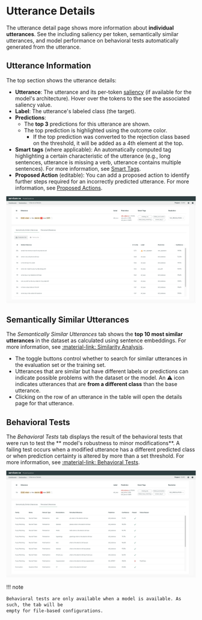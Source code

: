 # Utterance Details

The utterance detail page shows more information about **individual utterances**. See the including
saliency per token, semantically similar utterances, and model performance on behavioral tests
automatically generated from the utterance.

## Utterance Information

The top section shows the utterance details:

* **Utterance**: The utterance and its per-token [saliency](../../key-concepts/saliency.md) (if
  available for the model's architecture). Hover over the tokens to the see the associated saliency
  value.
* **Label**: The utterance's labeled class (the target).
* **Predictions**:
    * The **top 3** predictions for this utterance are shown.
    * The top prediction is highlighted using the outcome color.
        * If the top prediction was converted to the rejection class based on the threshold, it will
          be added as a 4th element at the top.
* **Smart tags** (where applicable): An automatically computed tag highlighting a certain
  characteristic of the utterance (e.g., long sentences, utterance is missing a verb, utterance
  contains multiple sentences). For more information,
  see [Smart Tags](../../key-concepts/smart-tags.md).
* **Proposed Action** (editable): You can add a proposed action to identify further steps required
  for an incorrectly predicted utterance. For more information,
  see [Proposed Actions](../../key-concepts/proposed-actions.md).

![Screenshot](../../_static/images/exploration-space/utterance-details-similarity.png)

## Semantically Similar Utterances

The *Semantically Similar Utterances* tab shows the **top 10 most similar utterances** in the
dataset as calculated using sentence embeddings. For more information,
see [:material-link: Similarity Analysis](../../key-concepts/similarity.md).

* The toggle buttons control whether to search for similar utterances in the evaluation set or the
  training set.
* Utterances that are similar but have different labels or predictions can indicate possible
  problems with the dataset or the model. An :warning: icon indicates utterances that are **from a
  different class** than the base utterance.
* Clicking on the row of an utterance in the table will open the details page for that utterance.

## Behavioral Tests

The *Behavioral Tests* tab displays the result of the behavioral tests that were run to test the **
model's robustness to minor modifications**. A failing test occurs when a modified utterance has a
different predicted class or when prediction certainty is altered by more than a set threshold. For
more information, see [:material-link: Behavioral Tests](../../key-concepts/behavioral-testing.md).

![Screenshot](../../_static/images/exploration-space/utterance-details-behavioral-tests.png)

!!! note

    Behavioral tests are only available when a model is available. As such, the tab will be
    empty for file-based configurations.

